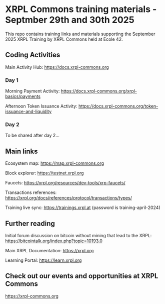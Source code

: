 # XRPL Commons training materials - Septmber 29th and 30th 2025
This repo contains training links and materials supporting the September 2025 XRPL Training by XRPL Commons held at Ecole 42.


## Coding Activities 

Main Activity Hub: https://docs.xrpl-commons.org

### Day 1

Morning Payment Activity: https://docs.xrpl-commons.org/xrpl-basics/payments

Afternoon Token Issuance Activity: https://docs.xrpl-commons.org/token-issuance-and-liquidity

### Day 2

To be shared after day 2...


## Main links

Ecosystem map: https://map.xrpl-commons.org

Block explorer: https://testnet.xrpl.org

Faucets: https://xrpl.org/resources/dev-tools/xrp-faucets/

Transactions references: https://xrpl.org/docs/references/protocol/transactions/types/

Training live sync: https://trainings.xrpl.at (password is training-april-2024)


## Further reading

Initial forum discussion on bitcoin without mining that lead to the XRPL: https://bitcointalk.org/index.php?topic=10193.0

Main XRPL Documentation: https://xrpl.org

Learning Portal: https://learn.xrpl.org

## Check out our events and opportunities at XRPL Commons

https://xrpl-commons.org
